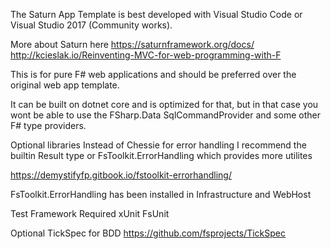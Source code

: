 The Saturn App Template is best developed with Visual Studio Code or Visual Studio 2017 (Community works).

More about Saturn here
https://saturnframework.org/docs/
http://kcieslak.io/Reinventing-MVC-for-web-programming-with-F

This is for pure F# web applications and should be preferred over the original web app template.

It can be built on dotnet core and is optimized for that, but in that case you wont be able to use the 
FSharp.Data SqlCommandProvider and some other F# type providers.

Optional libraries
Instead of Chessie for error handling I recommend the builtin Result type or FsToolkit.ErrorHandling which provides more utilites

https://demystifyfp.gitbook.io/fstoolkit-errorhandling/

FsToolkit.ErrorHandling has been installed in Infrastructure and WebHost

Test Framework
Required
xUnit
FsUnit

Optional
TickSpec for BDD
https://github.com/fsprojects/TickSpec